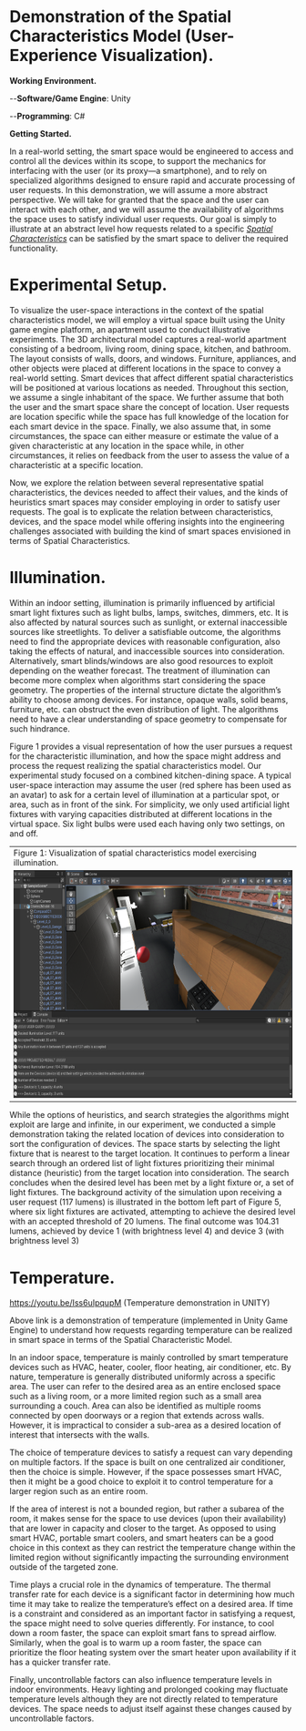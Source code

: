# Demonstration of the Spatial Characteristics Model (User-Experience Visualization).

**Working Environment.**

--**Software/Game Engine**: Unity

--**Programming**: C#


**Getting Started.**

In a real-world setting, the smart space would be engineered to access and control all the devices within its scope, to support the mechanics for interfacing with the user (or its proxy—a smartphone), and to rely on specialized algorithms designed to ensure rapid and accurate processing of user requests. In this demonstration, we will assume a more abstract perspective.  We will take for granted that the space and the user can interact with each other, and we will assume the availability of algorithms the space uses to satisfy individual user requests. Our goal is simply to illustrate at an abstract level how requests related to a specific <i><a href="https://github.com/HamimAdal/Spatial-Characteristics"> Spatial Characteristics</a></i> can be satisfied by the smart space to deliver the required functionality. 

# Experimental Setup.
To visualize the user-space interactions in the context of the spatial characteristics model, we will employ a virtual space built using the Unity game engine platform, an apartment used to conduct illustrative experiments.  The 3D architectural model captures a real-world apartment consisting of a bedroom, living room, dining space, kitchen, and bathroom. The layout consists of walls, doors, and windows. Furniture, appliances, and other objects were placed at different locations in the space to convey a real-world setting. Smart devices that affect different spatial characteristics will be positioned at various locations as needed. Throughout this section, we assume a single inhabitant of the space.  We further assume that both the user and the smart space share the concept of location.  User requests are location specific while the space has full knowledge of the location for each smart device in the space. Finally, we also assume that, in some circumstances, the space can either measure or estimate the value of a given characteristic at any location in the space while, in other circumstances, it relies on feedback from the user to assess the value of a characteristic at a specific location.

Now, we explore the relation between several representative spatial characteristics, the devices needed to affect their values, and the kinds of heuristics smart spaces may consider employing in order to satisfy user requests.  The goal is to explicate the relation between characteristics, devices, and the space model while offering insights into the engineering challenges associated with building the kind of smart spaces envisioned in terms of Spatial Characteristics.

# Illumination.  

Within an indoor setting, illumination is primarily influenced by artificial smart light fixtures such as light bulbs, lamps, switches, dimmers, etc. It is also affected by natural sources such as sunlight, or external inaccessible sources like streetlights. To deliver a satisfiable outcome, the algorithms need to find the appropriate devices with reasonable configuration, also taking the effects of natural, and inaccessible sources into consideration. Alternatively, smart blinds/windows are also good resources to exploit depending on the weather forecast. The treatment of illumination can become more complex when algorithms start considering the space geometry. The properties of the internal structure dictate the algorithm’s ability to choose among devices. For instance, opaque walls, solid beams, furniture, etc. can obstruct the even distribution of light. The algorithms need to have a clear understanding of space geometry to compensate for such hindrance.

Figure 1 provides a visual representation of how the user pursues a request for the characteristic illumination, and how the space might address and process the request realizing the spatial characteristics model. Our experimental study focused on a combined kitchen-dining space. A typical user-space interaction may assume the user (red sphere has been used as an avatar) to ask for a certain level of illumination at a particular spot, or area, such as in front of the sink. For simplicity, we only used artificial light fixtures with varying capacities distributed at different locations in the virtual space. Six light bulbs were used each having only two settings, on and off.

<table>
  <tr>
    <td>Figure 1: Visualization of spatial characteristics model exercising illumination.</td>
  </tr>
  <tr>
    <td><img src="https://github.com/HamimAdal/Demonstration-Spatial-Characteristics-in-Unity-Engine/blob/main/Figure_demo/illumiantion.png" width=800 height=400></td>
  </tr>
</table>

While the options of heuristics, and search strategies the algorithms might exploit are large and infinite, in our experiment, we conducted a simple demonstration taking the related location of devices into consideration to sort the configuration of devices. The space starts by selecting the light fixture that is nearest to the target location. It continues to perform a linear search through an ordered list of light fixtures prioritizing their minimal distance (heuristic) from the target location into consideration. The search concludes when the desired level has been met by a light fixture or, a set of light fixtures. The background activity of the simulation upon receiving a user request (117 lumens) is illustrated in the bottom left part of Figure 5, where six light fixtures are activated, attempting to achieve the desired level with an accepted threshold of 20 lumens. The final outcome was 104.31 lumens, achieved by device 1 (with brightness level 4) and device 3 (with brightness level 3)

# Temperature.  

https://youtu.be/Iss6uIpqupM (Temperature demonstration in UNITY)

Above link is a demonstration of temperature (implemented in Unity Game Engine) to understand how requests regarding temperature can be realized in smart space in terms of the Spatial Characteristic Model.


In an indoor space, temperature is mainly controlled by smart temperature devices such as HVAC, heater, cooler, floor heating, air conditioner, etc. By nature, temperature is generally distributed uniformly across a specific area. The user can refer to the desired area as an entire enclosed space such as a living room, or a more limited region such as a small area surrounding a couch. Area can also be identified as multiple rooms connected by open doorways or a region that extends across walls. However, it is impractical to consider a sub-area as a desired location of interest that intersects with the walls.

The choice of temperature devices to satisfy a request can vary depending on multiple factors. If the space is built on one centralized air conditioner, then the choice is simple. However, if the space possesses smart HVAC, then it might be a good choice to exploit it to control temperature for a larger region such as an entire room. 

If the area of interest is not a bounded region, but rather a subarea of the room, it makes sense for the space to use devices (upon their availability) that are lower in capacity and closer to the target. As opposed to using smart HVAC, portable smart coolers, and smart heaters can be a good choice in this context as they can restrict the temperature change within the limited region without significantly impacting the surrounding environment outside of the targeted zone. 

Time plays a crucial role in the dynamics of temperature. The thermal transfer rate for each device is a significant factor in determining how much time it may take to realize the temperature’s effect on a desired area. If time is a constraint and considered as an important factor in satisfying a request, the space might need to solve queries differently. For instance, to cool down a room faster, the space can exploit smart fans to spread airflow. Similarly, when the goal is to warm up a room faster, the space can prioritize the floor heating system over the smart heater upon availability if it has a quicker transfer rate. 

Finally, uncontrollable factors can also influence temperature levels in indoor environments. Heavy lighting and prolonged cooking may fluctuate temperature levels although they are not directly related to temperature devices. The space needs to adjust itself against these changes caused by uncontrollable factors.




